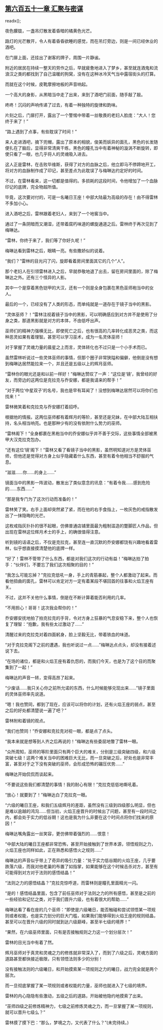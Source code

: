 ## [第六百五十一章 汇聚与密谋](https://www.xxbiquge.com/11_11222/8982361.html)
readx();

  夜色朦胧，一盏吊灯散发着昏暗的橘黄色光芒。

  路灯的光芒散开，令人有着昏昏欲睡的感觉，而在吊灯旁边，则是一间已经休业的酒吧。

  在门扉上面，还挂出了谢客的牌子，周围一片静谧。

  附近的居民在持续一整天的劳作之后，早就疲惫地进入了梦乡，甚至就连酒鬼和流浪汉之类的都找到了自己温暖的狗窝，没有在这种冰冷天气当中露宿街头的打算。

  而就在这个时候，皮靴摩擦地板的声音响起。

  一个高大的身影，从黑暗当中走了出来，来到了酒吧门前面，随手敲了敲。

  咚咚！沉闷的声响传递了过去，有着一种独特的旋律和韵味。

  片刻之后，门扉打开，露出了一个警惕中带着一丝敬畏的老妇人脸庞：“大人！您终于来了！”

  “路上遇到了点事，有些耽误了时间！”

  来人走进酒吧，摘下兜帽，露出了原本的相貌，俊美而妖异的面孔，黑色的长发随便扎在了脑后，显得非常清爽干练，黑色的瞳孔当中有着神秘的漩涡不断旋转，即使只看了一眼，也几乎将人的灵魂吸入进去。

  这人正是雷林，在击败毕维斯，获得了对方的血脉之后，他立即马不停蹄地开工，将对方的血脉制作成了印记，甚至差点为此耽误了与梅琳达约定好的时间。

  不过，在雷林看来，这一切都是值得的。多损耗的这段时间，令他增加了一个血脉印记的底牌，完全物超所值。

  毕竟，这次要对付的，可是一名曦日王座！中部大陆最为高级的存在！由不得雷林不多加小心。

  进入酒吧之后，雷林跟着老妇人，来到了一个地窖当中。

  通过了一条阴暗而又潮湿，还带着腐朽味道的螺旋通道之后。雷林终于再次见到了梅琳达。

  “雷林，你终于来了，我们等了你好久呢！”

  梅琳达看到雷林之后，眼睛一亮。有些撒娇似的说着。

  “我们？”雷林的目光闪了闪，旋即看着房间里面其它的几个“人”。

  那个老妇人在引领雷林进入之后，早就恭敬地退了出去，留在房间里面的，除了梅琳达之外。还有三个怪异的人影。

  其中一个是穿着黑色铠甲的大汉，还有一个则是全身包裹在黑色巫师袍当中的女人。

  最后的一个，已经没有了人类的形态，而单纯就是一道存在于镜子当中的黑影。

  “灵体巫师？！”雷林注视着镜子当中的黑影，可以明确感应到对方并不是使用了分身之类，那道黑影就是对方的本体，不由低呼出声。

  巫师们的精神力强横无比，即使死亡之后，也有很高的几率转化成恶灵之类，而这种恶灵如果有着理智。甚至可以学习巫术，成为一名灵体巫师！

  对于掌握了灵魂力量的晨星之上而言，灵体转化也不过只是一个小手术而已。

  虽然雷林听说过一些灵体巫师的事情，但那个圈子非常狭隘和偏僻，他倒是没有想到梅琳达居然能拉来一个，并且还是五级以上的辉月巫师。

  “雷林你的眼光还是和以前一样好！”梅琳达赞叹了一声：“这位是‘镜’，我曾经的好友，而旁边的这两位是克拉克与乔安娜，都是我请来的帮手！”

  “对于两位‘中星双子’的名号，我也是早有耳闻了！没想到梅琳达居然可以将你们也找来！”

  雷林微笑着和克拉克与乔安娜打着招呼。

  根据他的情报。这两位巫师都有着辉月的等阶，甚至还是兄妹，在中部大陆互相扶持，名头相当响亮。也是那种少有的没有依附什么势力的巫师。

  “雷林阁下！”全身都裹在黑袍当中的乔安娜似乎并不善于交际，这些事情全部被黑甲大汉克拉克包办。

  “还有这位‘镜’阁下！”雷林又看了看镜子当中的黑影，虽然明知道对方是灵体巫师，但他还是觉得对方身上似乎隐藏着什么东西，甚至有着令他相当不舒服的气息。

  “滋滋……你……的身上……”

  镜面当中的黑影一阵波动，散发出了类似意念的讯息：“有着令我……感到危险的……东西……”

  “那是我专门为了这次行动而准备的！”

  雷林笑了笑。右手上面却突然紧了紧，而在他的右手食指上，一枚灰色的戒指散发出了一抹隐晦的光芒。

  这枚戒指灰扑扑的很不起眼，仿佛普通店铺里面最为粗制滥造的蹩脚匠人作品，但出现在雷林这位辉月术士的手上，的确很值得注意。

  听到镜的话语之后，不仅是克拉克，甚至连一直沉默的乔安娜都饶有兴趣地看着雷林，似乎想直接摸清楚他的底牌一样。

  “好了！雷林不管带了什么东西，都是对我们这次的行动有益！”梅琳达拍了拍手：“伙伴们，不要忘了我们这次相聚的目的！”

  “我怎么可能忘掉？”克拉克低吼一身，手上的青筋暴起，整个人都激动了起来。而看他扭曲的面孔，雷林可以肯定对方一定有着某段不堪回首的往事和火焰王座有关。

  不过，这并不关他什么事情，倒是在不断计算着能否利用的几率。

  “不用担心！哥哥！这次我会帮你的！”

  乔安娜安抚地拍了拍克拉克的手背，令对方身上狂暴的气息安稳下来，整个人也恢复了理智：“抱歉，我有些太过激动了……”

  清醒过来的克拉克对着四面躬身，脸上坚毅无比，带着铁血的味道。

  “对于克拉克阁下之前的遭遇，我也听说过一点……”梅琳达点点头，却没有接着述说下去。

  “在场的诸位，都是和火焰王座有着仇怨的，而我们今天，也是为了这个目的而聚集到了一起！”

  梅琳达的声音一转，变得高昂了起来。

  “少废话……我只关心你之前所允诺的东西，什么时候能够兑现出来……”镜子里面的灵体巫师率先说道。

  “嗯！我也赞同，都到了现在，应该可以将你的计划，还有火焰王座的弱点，甚至之后的好处都清楚说一遍了吧？”

  雷林附和着镜的观点。

  “我们也赞同！”乔安娜和克拉克对视一眼，都是点了点头。

  “我本来就是想等到人齐之后再说的！”梅琳达有些委屈地瞥了雷林一眼。

  “众所周知，巫师的等阶里面只有两个巨大的难关，分别是三级突破四级，和六级突破七级！这两个难关当中的困难巨大无比，而一旦突破之后，好处也是非常丰富，甚至对于之下没有突破的巫师，会形成恐怖的碾压优势……”

  梅琳达开始侃侃而谈起来。

  “不要说这些我们都清楚的事情！我的耐心有限！”克拉克低低地嘶吼着。

  “放心！就要到了！”梅琳达白了克拉克一眼。

  “六级的曦日王座，和我们五级辉月的差距，虽然没有三级到四级那么明显，但也是难以逾越的鸿沟……但当初，火焰王座晋升的时候出了问题，甚至有一段时间之内，都会处于实力的低谷期！这也是我为什么非要在这个时间点将你们找来的原因！”

  梅琳达嘴角露出一丝笑容，更仿佛带着强烈的……恨意！

  “中部大陆的曦日王座都非常恐怖，甚至开始接触到了世界本源，领悟规则之力，火焰王座也同样如此，正在熟悉和感悟火之规则……”

  梅琳达的声音似乎带上了奇异的吸引力量：“处于实力低谷期的火焰王座，几乎要跌落六级，而我对他老巢的布置了如指掌，如果能够在这个时候击杀对方，甚至有可能得到对方对于法则的感悟结晶！”

  “法则之力的感悟结晶？”克拉克惊呼道，而雷林则是瞳孔里面精光一闪。

  “是的！感悟结晶里面，包含了前任巫师对于法则之力的所有感悟，甚至是之前的一些经验和记忆之类，对于我们晋升六级，也有着很大的帮助……”

  梅琳达看了看在座的几个巫师：“即使是六级曦日，能否触碰和尝试领悟某一项规则或者权能，也是实力划分的巨大门槛，如果我们能够得到火焰王座的规则结晶，甚至可以在晋升六级的同时就到达六级巅峰，甚至半七级的境界！”

  “果然，在六级巫师里面，只有是否接触规则之力这一个划分层次！”

  雷林的目光当中有着了然。

  辉月巫师对于真灵和灵魂之力的修炼就非常深入了，而到了六级之后，灵魂方面的道路甚至都快接近极限，只有领悟法则多少的分别！

  没有接触法则的六级曦日，和开始摸索某一项规则之力的曦日，战力完全就是两个层次。

  而一旦彻底掌握了某一项规则或者权能的力量，巫师也就进入了七级的境界。

  雷林的内心隐隐有些激动，五级之后的道路，开始被他隐约地摸索了出来。

  “巫师四级之前修炼精神力，七级之前修炼灵魂之力，而一旦掌握了某一项规则，就可以晋升七级么？”

  雷林摸了摸下巴：“那么，梦境之力，又代表了什么？”(未完待续。)
